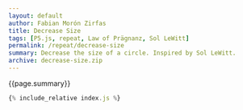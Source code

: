 ```yaml
---  
layout: default
author: Fabian Morón Zirfas
title: Decrease Size
tags: [P5.js, repeat, Law of Prägnanz, Sol LeWitt]
permalink: /repeat/decrease-size
summary: Decrease the size of a circle. Inspired by Sol LeWitt.  
archive: decrease-size.zip
---  
```


<!-- more -->
<div class="hero">{{page.summary}}</div>


<div id="sketch"></div>

```js
{% include_relative index.js %}
```

<script type="text/javascript" src="{{site.baseurl}}/assets/js/p5.min.js"></script>
<script type="text/javascript" src="{{site.baseurl}}/{{ page.path | replace:'.md','.js' }}"></script>
